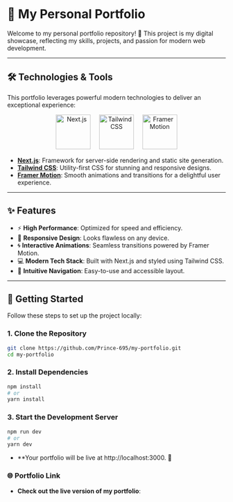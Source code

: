 # 🌟 **My Personal Portfolio**

Welcome to my personal portfolio repository! 🚀 This project is my digital showcase, reflecting my skills, projects, and passion for modern web development.

---

## 🛠️ **Technologies & Tools**

This portfolio leverages powerful modern technologies to deliver an exceptional experience:  

<p align="center">
  <img src="https://cdn.worldvectorlogo.com/logos/next-js.svg" alt="Next.js" width="80" height="80" />
  &nbsp;&nbsp;&nbsp;
  <img src="https://cdn.worldvectorlogo.com/logos/tailwindcss.svg" alt="Tailwind CSS" width="80" height="80" />
  &nbsp;&nbsp;&nbsp;
  <img src="file:///C:/Users/PRINCE/Downloads/framer-motion.svg" alt="Framer Motion" width="80" height="80" />
</p>

- **[Next.js](https://nextjs.org/)**: Framework for server-side rendering and static site generation.  
- **[Tailwind CSS](https://tailwindcss.com/)**: Utility-first CSS for stunning and responsive designs.  
- **[Framer Motion](https://www.framer.com/motion/)**: Smooth animations and transitions for a delightful user experience.  

---

## ✨ **Features**

- ⚡ **High Performance**: Optimized for speed and efficiency.  
- 🎨 **Responsive Design**: Looks flawless on any device.  
- 🌀 **Interactive Animations**: Seamless transitions powered by Framer Motion.  
- 💻 **Modern Tech Stack**: Built with Next.js and styled using Tailwind CSS.  
- 🔗 **Intuitive Navigation**: Easy-to-use and accessible layout.  

---

## 🚀 **Getting Started**

Follow these steps to set up the project locally:

### **1. Clone the Repository**
```bash
git clone https://github.com/Prince-695/my-portfolio.git
cd my-portfolio

```
### **2. Install Dependencies**
```bash
npm install
# or
yarn install
```
### **3. Start the Development Server**
```bash
npm run dev
# or
yarn dev
```
- **Your portfolio will be live at http://localhost:3000. 🎉

### **🌐 Portfolio Link**
- **Check out the live version of my portfolio**: 
